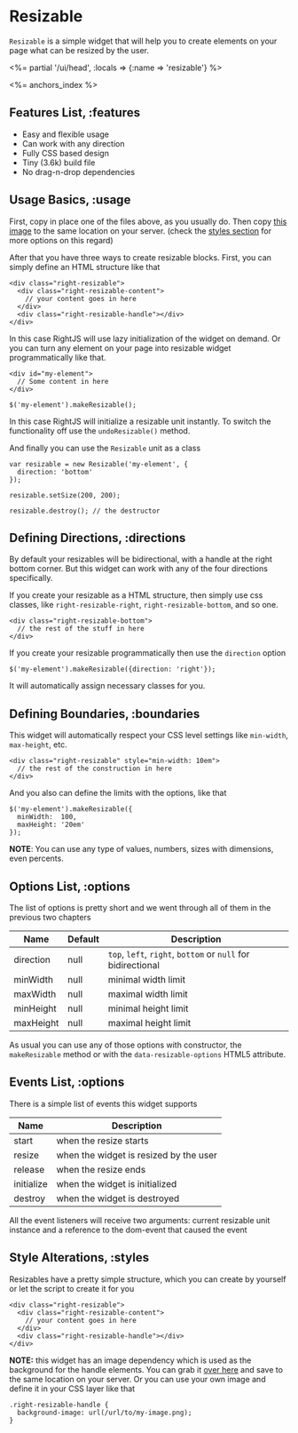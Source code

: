 # Resizable

`Resizable` is a simple widget that will help you to create elements on your
page what can be resized by the user.

<%= partial '/ui/head', :locals => {:name => 'resizable'} %>

<%= anchors_index %>


## Features List, :features

* Easy and flexible usage
* Can work with any direction
* Fully CSS based design
* Tiny (3.6k) build file
* No drag-n-drop dependencies


## Usage Basics, :usage

First, copy in place one of the files above, as you usually do. Then copy
[this image](/images/rightjs-ui/resizable.png) to the same location on your
server. (check the [styles section](#styles) for more options on this regard)

After that you have three ways to create resizable blocks. First, you can
simply define an HTML structure like that

    <div class="right-resizable">
      <div class="right-resizable-content">
        // your content goes in here
      </div>
      <div class="right-resizable-handle"></div>
    </div>

In this case RightJS will use lazy initialization of the widget on demand.
Or you can turn any element on your page into resizable widget
programmatically like that.

    <div id="my-element">
      // Some content in here
    </div>

    $('my-element').makeResizable();

In this case RightJS will initialize a resizable unit instantly. To switch the
functionality off use the `undoResizable()` method.

And finally you can use the `Resizable` unit as a class

    var resizable = new Resizable('my-element', {
      direction: 'bottom'
    });

    resizable.setSize(200, 200);

    resizable.destroy(); // the destructor


## Defining Directions, :directions

By default your resizables will be bidirectional, with a handle at the right
bottom corner. But this widget can work with any of the four directions
specifically.

If you create your resizable as a HTML structure, then simply use css classes,
like `right-resizable-right`, `right-resizable-bottom`, and so one.

    <div class="right-resizable-bottom">
      // the rest of the stuff in here
    </div>

If you create your resizable programmatically then use the `direction` option

    $('my-element').makeResizable({direction: 'right'});

It will automatically assign necessary classes for you.


## Defining Boundaries, :boundaries

This widget will automatically respect your CSS level settings like
`min-width`, `max-height`, etc.

    <div class="right-resizable" style="min-width: 10em">
      // the rest of the construction in here
    </div>

And you also can define the limits with the options, like that

    $('my-element').makeResizable({
      minWidth:  100,
      maxHeight: '20em'
    });

__NOTE__: You can use any type of values, numbers, sizes with dimensions, even
percents.


## Options List, :options

The list of options is pretty short and we went through all of them in the
previous two chapters

Name      | Default | Description
----------|---------|-----------------------------------------------------
direction | null | `top`, `left`, `right`, `bottom` or `null` for bidirectional
minWidth  | null | minimal width limit
maxWidth  | null | maximal width limit
minHeight | null | minimal height limit
maxHeight | null | maximal height limit

As usual you can use any of those options with constructor, the
`makeResizable` method or with the `data-resizable-options` HTML5 attribute.


## Events List, :options

There is a simple list of events this widget supports

Name       | Description
-----------|------------------------------------------
start      | when the resize starts
resize     | when the widget is resized by the user
release    | when the resize ends
initialize | when the widget is initialized
destroy    | when the widget is destroyed

All the event listeners will receive two arguments: current resizable unit
instance and a reference to the dom-event that caused the event


## Style Alterations, :styles

Resizables have a pretty simple structure, which you can create by yourself
or let the script to create it for you

    <div class="right-resizable">
      <div class="right-resizable-content">
        // your content goes in here
      </div>
      <div class="right-resizable-handle"></div>
    </div>

__NOTE:__ this widget has an image dependency which is used as the background
for the handle elements. You can grab it
[over here](/images/rightjs-ui/resizable.png) and save to the same location
on your server. Or you can use your own image and define it in your CSS layer
like that

    .right-resizable-handle {
      background-image: url(/url/to/my-image.png);
    }



